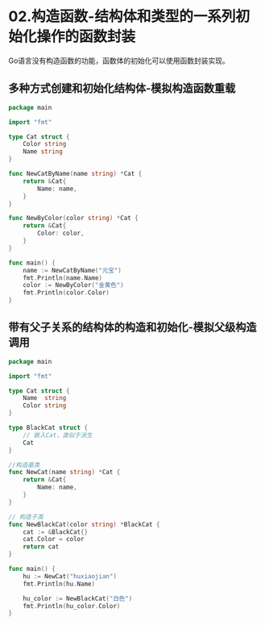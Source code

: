 # 02.构造函数-结构体和类型的一系列初始化操作的函数封装

Go语言没有构造函数的功能，函数体的初始化可以使用函数封装实现。

## 多种方式创建和初始化结构体-模拟构造函数重载
``` go
package main

import "fmt"

type Cat struct {
	Color string
	Name string
}

func NewCatByName(name string) *Cat {
	return &Cat{
		Name: name,
	}
}

func NewByColor(color string) *Cat {
	return &Cat{
		Color: color,
	}
}

func main() {
	name := NewCatByName("元宝")
	fmt.Println(name.Name)
	color := NewByColor("金黄色")
	fmt.Println(color.Color)
}

```

## 带有父子关系的结构体的构造和初始化-模拟父级构造调用
``` go
package main

import "fmt"

type Cat struct {
	Name  string
	Color string
}

type BlackCat struct {
	// 嵌入Cat，类似于派生
	Cat
}

//构造基类
func NewCat(name string) *Cat {
	return &Cat{
		Name: name,
	}
}

// 构造子类
func NewBlackCat(color string) *BlackCat {
	cat := &BlackCat{}
	cat.Color = color
	return cat
}

func main() {
	hu := NewCat("huxiaojian")
	fmt.Println(hu.Name)

	hu_color := NewBlackCat("白色")
	fmt.Println(hu_color.Color)
}

```



